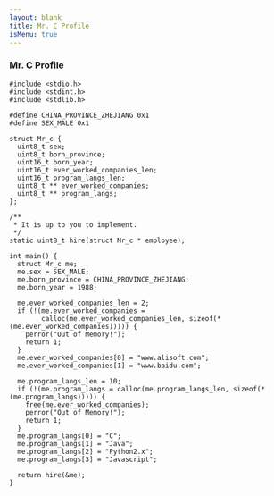 ```yaml
---
layout: blank
title: Mr. C Profile
isMenu: true
---
```

### Mr. C Profile

    #include <stdio.h>
    #include <stdint.h>
    #include <stdlib.h>

    #define CHINA_PROVINCE_ZHEJIANG 0x1
    #define SEX_MALE 0x1

    struct Mr_c {
      uint8_t sex;
      uint8_t born_province;
      uint16_t born_year;
      uint16_t ever_worked_companies_len;
      uint16_t program_langs_len;
      uint8_t ** ever_worked_companies;
      uint8_t ** program_langs;
    };

    /**
     * It is up to you to implement.
     */
    static uint8_t hire(struct Mr_c * employee);

    int main() {
      struct Mr_c me;
      me.sex = SEX_MALE;
      me.born_province = CHINA_PROVINCE_ZHEJIANG;
      me.born_year = 1988;

      me.ever_worked_companies_len = 2;
      if (!(me.ever_worked_companies = 
            calloc(me.ever_worked_companies_len, sizeof(*(me.ever_worked_companies))))) {
        perror("Out of Memory!");
        return 1;
      }
      me.ever_worked_companies[0] = "www.alisoft.com";
      me.ever_worked_companies[1] = "www.baidu.com";

      me.program_langs_len = 10;
      if (!(me.program_langs = calloc(me.program_langs_len, sizeof(*(me.program_langs))))) {
        free(me.ever_worked_companies);
        perror("Out of Memory!");
        return 1;
      }
      me.program_langs[0] = "C";
      me.program_langs[1] = "Java";
      me.program_langs[2] = "Python2.x";
      me.program_langs[3] = "Javascript";

      return hire(&me);
    }

